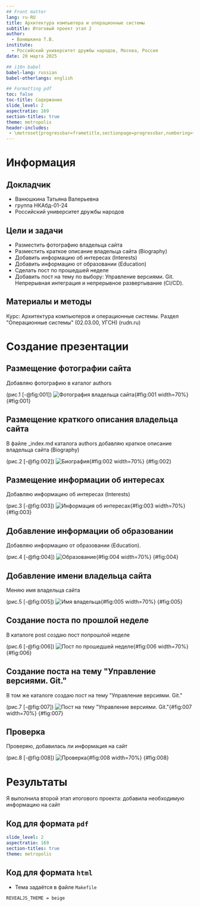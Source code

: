 ```yaml
---
## Front matter
lang: ru-RU
title: Архитектура компьютера и операционные системы
subtitle: Итоговый проект этап 2
author:
  - Ванюшкина Т.В.
institute:
  - Российский университет дружбы народов, Москва, Россия
date: 20 марта 2025

## i18n babel
babel-lang: russian
babel-otherlangs: english

## Formatting pdf
toc: false
toc-title: Содержание
slide_level: 2
aspectratio: 169
section-titles: true
theme: metropolis
header-includes:
 - \metroset{progressbar=frametitle,sectionpage=progressbar,numbering=fraction}
---
```


# Информация

## Докладчик

  * Ванюшкина Татьяна Валерьевна
  * группа НКАбд-01-24
  * Российский университет дружбы народов

## Цели и задачи

- Разместить фотографию владельца сайта
- Разместить краткое описание владельца сайта (Biography)
- Добавить информацию об интересах (Interests)
- Добавить информацию от образовании (Education)
- Сделать пост по прошедшей неделe
- Добавить пост на тему по выбору:
Управление версиями. Git.
Непрерывная интеграция и непрерывное развертывание (CI/CD).

## Материалы и методы

Курс: Архитектура компьютеров и операционные системы. Раздел "Операционные системы" (02.03.00, УГСН) (rudn.ru)

# Создание презентации

## Размещение фотографии сайта

 Добавляю фотографию в каталог authors
 
(рис.1 [-@fig:001])
![Фотография владельца сайта](image/1){#fig:001 width=70%}
{#fig:001}
 
## Размещение краткого описания владельца сайта

В файле _index.md каталога  authors добавляю краткое описание владельца сайта (Biography)

(рис.2 [-@fig:002])
![Биография](image/2){#fig:002 width=70%}
{#fig:002}


## Размещение информации об интересах

Добавляю информацию об интересах (Interests)

(рис.3 [-@fig:003])
![Информация об интересах](image/3){#fig:003 width=70%}
{#fig:003}

## Добавление информации об образовании

Добавляю информацию от образовании (Education).

(рис.4 [-@fig:004])
![Образование](image/4){#fig:004 width=70%}
{#fig:004}

## Добавление имени владельца сайта

Меняю имя владельца сайта

(рис.5 [-@fig:005])
![Имя владельца](image/5){#fig:005 width=70%}
{#fig:005}

## Создание поста по прошлой неделе

В каталоге post создаю пост попрошлой неделе

(рис.6 [-@fig:006])
![Пост по прошедшей неделе](image/6){#fig:006 width=70%}
{#fig:006}

## Создание поста на тему "Управление версиями. Git."

В том же каталоге создаю пост на тему "Управление версиями. Git."

(рис.7 [-@fig:007])
![Пост на тему "Управление версиями. Git."](image/7){#fig:007 width=70%}
{#fig:007}

## Проверка

Проверяю, добавилась ли информация на сайт

(рис.8 [-@fig:008])
![Проверка](image/8){#fig:008 width=70%}
{#fig:008}


# Результаты

Я выполнила второй этап итогового проекта: добавила необходимую информацию на сайт


## Код для формата `pdf`

```yaml
slide_level: 2
aspectratio: 169
section-titles: true
theme: metropolis
```


## Код для формата `html`

- Тема задаётся в файле `Makefile`

```make
REVEALJS_THEME = beige 
```


